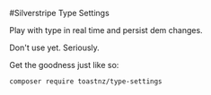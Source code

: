 #Silverstripe Type Settings

Play with type in real time and persist dem changes. 

Don't use yet. Seriously. 

Get the goodness just like so:

```
composer require toastnz/type-settings
```
